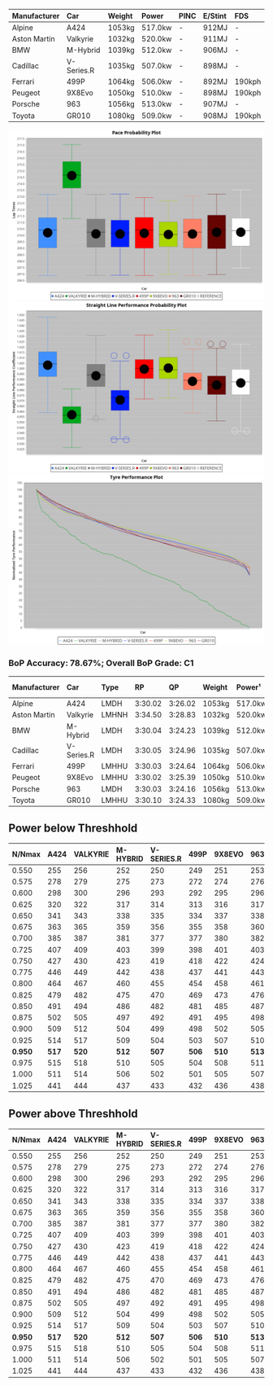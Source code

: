 | Manufacturer | Car        | Weight | Power   | PINC    | E/Stint | FDS     |
|:-|:-|:-|:-|:-|:-|:-|
| Alpine       | A424       | 1053kg | 517.0kw |    -    | 912MJ   |    -    |
| Aston Martin | Valkyrie   | 1032kg | 520.0kw |    -    | 911MJ   |    -    |
| BMW          | M-Hybrid   | 1039kg | 512.0kw |    -    | 906MJ   |    -    |
| Cadillac     | V-Series.R | 1035kg | 507.0kw |    -    | 898MJ   |    -    |
| Ferrari      | 499P       | 1064kg | 506.0kw |    -    | 892MJ   | 190kph  |
| Peugeot      | 9X8Evo     | 1050kg | 510.0kw |    -    | 898MJ   | 190kph  |
| Porsche      | 963        | 1056kg | 513.0kw |    -    | 907MJ   |    -    |
| Toyota       | GR010      | 1080kg | 509.0kw |    -    | 908MJ   | 190kph  |

![PACECHART](./IMG/ACOMETHOD.png)
![STRAIGHTLINEPERFORMANCECHART](./IMG/ACOMETHOD_sp.png)
![TYREPERFORMANCECHART](./IMG/ACOMETHOD_tw.png)

### BoP Accuracy: 78.67%; Overall BoP Grade: C1
| Manufacturer | Car        | Type  | RP      | QP      | Weight | Power¹  | Threshhold | PINC    | Power²   | E/Stint | AVG Vmax  | FDS     | RDLC | L/Stint | BOP-Grade | Model Accuracy | Model Points | Match% | SimDiff |
|:-|:-|:-|:-|:-|:-|:-|:-|:-|:-|:-|:-|:-|:-|:-|:-|:-|:-|:-|:-|
| Alpine       | A424       | LMDH  | 3:30.02 | 3:26.02 | 1053kg | 517.0kw | 210.0kph   |    -    | 517.00kw |  912MJ  | 336.33kph |    -    | 1.00 | 12      | -B1       | 99.49%         | 1360         | 88.42% | -0.81   |
| Aston Martin | Valkyrie   | LMHNH | 3:34.50 | 3:28.83 | 1032kg | 520.0kw | 210.0kph   |    -    | 520.00kw |  911MJ  | 328.62kph |    -    | 1.04 | 12      | +Ω1       | 100.00%        | 312          | 18.19% | #       |
| BMW          | M-Hybrid   | LMDH  | 3:30.04 | 3:24.23 | 1039kg | 512.0kw | 210.0kph   |    -    | 512.00kw |  906MJ  | 335.37kph |    -    | 1.01 | 12      | -B1       | 98.62%         | 2363         | 89.15% | -0.27   |
| Cadillac     | V-Series.R | LMDH  | 3:30.05 | 3:24.96 | 1035kg | 507.0kw | 210.0kph   |    -    | 507.00kw |  898MJ  | 329.61kph |    -    | 1.03 | 12      | -B1       | 98.50%         | 4201         | 89.76% | +0.44   |
| Ferrari      | 499P       | LMHHU | 3:30.03 | 3:24.64 | 1064kg | 506.0kw | 210.0kph   |    -    | 506.00kw |  892MJ  | 333.29kph | 190kph  | 1.03 | 12      | -B1       | 100.00%        | 4441         | 85.63% | +0.46   |
| Peugeot      | 9X8Evo     | LMHHU | 3:30.02 | 3:25.39 | 1050kg | 510.0kw | 210.0kph   |    -    | 510.00kw |  898MJ  | 335.46kph | 190kph  | 1.00 | 12      | +B2       | 100.00%        | 808          | 81.64% | +0.62   |
| Porsche      | 963        | LMDH  | 3:30.03 | 3:24.16 | 1056kg | 513.0kw | 210.0kph   |    -    | 513.00kw |  907MJ  | 332.44kph |    -    | 1.00 | 12      | -B1       | 99.87%         | 12613        | 86.82% | +0.58   |
| Toyota       | GR010      | LMHHU | 3:30.10 | 3:24.33 | 1080kg | 509.0kw | 210.0kph   |    -    | 509.00kw |  908MJ  | 329.46kph | 190kph  | 1.01 | 12      | -B1       | 99.73%         | 2956         | 89.77% | +0.61   |

## Power below Threshhold
| N/Nmax    | A424    | VALKYRIE | M-HYBRID | V-SERIES.R | 499P    | 9X8EVO  | 963     | GR010   |
|:-|:-|:-|:-|:-|:-|:-|:-|:-|
|  0.550    |  255    |  256     |  252     |  250       |  249    |  251    |  253    |  251    |
|  0.575    |  278    |  279     |  275     |  273       |  272    |  274    |  276    |  274    |
|  0.600    |  298    |  300     |  296     |  293       |  292    |  295    |  296    |  294    |
|  0.625    |  320    |  322     |  317     |  314       |  313    |  316    |  317    |  315    |
|  0.650    |  341    |  343     |  338     |  335       |  334    |  337    |  338    |  336    |
|  0.675    |  363    |  365     |  359     |  356       |  355    |  358    |  360    |  357    |
|  0.700    |  385    |  387     |  381     |  377       |  377    |  380    |  382    |  379    |
|  0.725    |  407    |  409     |  403     |  399       |  398    |  401    |  403    |  400    |
|  0.750    |  427    |  430     |  423     |  419       |  418    |  422    |  424    |  421    |
|  0.775    |  446    |  449     |  442     |  438       |  437    |  441    |  443    |  440    |
|  0.800    |  464    |  467     |  460     |  455       |  454    |  458    |  461    |  457    |
|  0.825    |  479    |  482     |  475     |  470       |  469    |  473    |  476    |  472    |
|  0.850    |  491    |  494     |  486     |  482       |  481    |  485    |  487    |  484    |
|  0.875    |  502    |  505     |  497     |  492       |  491    |  495    |  498    |  494    |
|  0.900    |  509    |  512     |  504     |  499       |  498    |  502    |  505    |  501    |
|  0.925    |  514    |  517     |  509     |  504       |  503    |  507    |  510    |  506    |
| **0.950** | **517** | **520**  | **512**  | **507**    | **506** | **510** | **513** | **509** |
|  0.975    |  515    |  518     |  510     |  505       |  504    |  508    |  511    |  507    |
|  1.000    |  511    |  514     |  506     |  502       |  501    |  505    |  507    |  504    |
|  1.025    |  441    |  444     |  437     |  433       |  432    |  436    |  438    |  435    |

## Power above Threshhold
| N/Nmax    | A424    | VALKYRIE | M-HYBRID | V-SERIES.R | 499P    | 9X8EVO  | 963     | GR010   |
|:-|:-|:-|:-|:-|:-|:-|:-|:-|
|  0.550    |  255    |  256     |  252     |  250       |  249    |  251    |  253    |  251    |
|  0.575    |  278    |  279     |  275     |  273       |  272    |  274    |  276    |  274    |
|  0.600    |  298    |  300     |  296     |  293       |  292    |  295    |  296    |  294    |
|  0.625    |  320    |  322     |  317     |  314       |  313    |  316    |  317    |  315    |
|  0.650    |  341    |  343     |  338     |  335       |  334    |  337    |  338    |  336    |
|  0.675    |  363    |  365     |  359     |  356       |  355    |  358    |  360    |  357    |
|  0.700    |  385    |  387     |  381     |  377       |  377    |  380    |  382    |  379    |
|  0.725    |  407    |  409     |  403     |  399       |  398    |  401    |  403    |  400    |
|  0.750    |  427    |  430     |  423     |  419       |  418    |  422    |  424    |  421    |
|  0.775    |  446    |  449     |  442     |  438       |  437    |  441    |  443    |  440    |
|  0.800    |  464    |  467     |  460     |  455       |  454    |  458    |  461    |  457    |
|  0.825    |  479    |  482     |  475     |  470       |  469    |  473    |  476    |  472    |
|  0.850    |  491    |  494     |  486     |  482       |  481    |  485    |  487    |  484    |
|  0.875    |  502    |  505     |  497     |  492       |  491    |  495    |  498    |  494    |
|  0.900    |  509    |  512     |  504     |  499       |  498    |  502    |  505    |  501    |
|  0.925    |  514    |  517     |  509     |  504       |  503    |  507    |  510    |  506    |
| **0.950** | **517** | **520**  | **512**  | **507**    | **506** | **510** | **513** | **509** |
|  0.975    |  515    |  518     |  510     |  505       |  504    |  508    |  511    |  507    |
|  1.000    |  511    |  514     |  506     |  502       |  501    |  505    |  507    |  504    |
|  1.025    |  441    |  444     |  437     |  433       |  432    |  436    |  438    |  435    |
